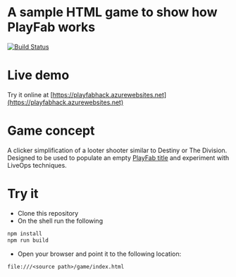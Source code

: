 # A sample HTML game to show how PlayFab works

[![Build Status](https://code4clouds.visualstudio.com/PlayFab%20Hack/_apis/build/status/jordan-playfab.playfab-liveops-game?branchName=master)](https://code4clouds.visualstudio.com/PlayFab%20Hack/_build/latest?definitionId=44&branchName=master)

# Live demo

Try it online at [https://playfabhack.azurewebsites.net](https://playfabhack.azurewebsites.net)

# Game concept

A clicker simplification of a looter shooter similar to Destiny or The Division. Designed to be used to populate an empty [PlayFab title](https://playfab.com) and experiment with LiveOps techniques.

# Try it

- Clone this repository
- On the shell run the following
``` bash
npm install
npm run build
```
- Open your browser and point it to the following location: 
```
file:///<source path>/game/index.html
```
